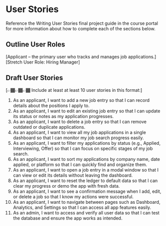# User Stories

Reference the Writing User Stories final project guide in the course portal for more information about how to complete each of the sections below.

## Outline User Roles

[Applicant – the primary user who tracks and manages job applications.]
[Stretch User Role: Hiring Manager]

## Draft User Stories

[👉🏾👉🏾👉🏾 Include at least at least 10 user stories in this format:]

1.	As an applicant, I want to add a new job entry so that I can record details about the positions I apply to.
2.	As an applicant, I want to edit an existing job entry so that I can update its status or notes as my application progresses.
3.	As an applicant, I want to delete a job entry so that I can remove outdated or duplicate applications.
4.	As an applicant, I want to view all my job applications in a single dashboard so that I can monitor my job search progress easily.
5.	As an applicant, I want to filter my applications by status (e.g., Applied, Interviewing, Offer) so that I can focus on specific stages of my job search.
6.	As an applicant, I want to sort my applications by company name, date applied, or platform so that I can quickly find and organize them.
7.	As an applicant, I want to open a job entry in a modal window so that I can view or edit its details without leaving the dashboard.
8.	As an applicant, I want to reset the ledger to default data so that I can clear my progress or demo the app with fresh data.
9.	As an applicant, I want to see a confirmation message when I add, edit, or delete a job so that I know my actions were successful.
10.	As an applicant, I want to navigate between pages such as Dashboard, Analytics, and Settings so that I can access all app features easily.
11.	As an admin, I want to access and verify all user data so that I can test the database and ensure the app works as intended.
